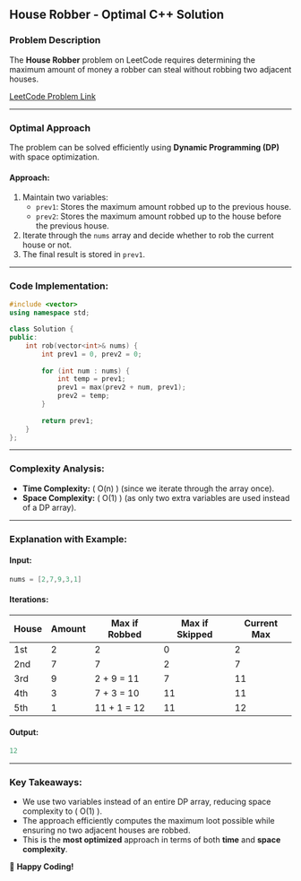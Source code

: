 ## House Robber - Optimal C++ Solution

### Problem Description
The **House Robber** problem on LeetCode requires determining the maximum amount of money a robber can steal without robbing two adjacent houses.

[LeetCode Problem Link](https://leetcode.com/problems/house-robber/description/)

---

### **Optimal Approach**
The problem can be solved efficiently using **Dynamic Programming (DP)** with space optimization.

#### **Approach:**
1. Maintain two variables:
   - `prev1`: Stores the maximum amount robbed up to the previous house.
   - `prev2`: Stores the maximum amount robbed up to the house before the previous house.
2. Iterate through the `nums` array and decide whether to rob the current house or not.
3. The final result is stored in `prev1`.

---

### **Code Implementation:**
```cpp
#include <vector>
using namespace std;

class Solution {
public:
    int rob(vector<int>& nums) {
        int prev1 = 0, prev2 = 0;
        
        for (int num : nums) {
            int temp = prev1;
            prev1 = max(prev2 + num, prev1);
            prev2 = temp;
        }
        
        return prev1;
    }
};
```

---

### **Complexity Analysis:**
- **Time Complexity:** \( O(n) \) (since we iterate through the array once).
- **Space Complexity:** \( O(1) \) (as only two extra variables are used instead of a DP array).

---

### **Explanation with Example:**
#### **Input:**
```cpp
nums = [2,7,9,3,1]
```
#### **Iterations:**
| House | Amount | Max if Robbed | Max if Skipped | Current Max |
|--------|--------|--------------|--------------|--------------|
| 1st    | 2      | 2            | 0            | 2            |
| 2nd    | 7      | 7            | 2            | 7            |
| 3rd    | 9      | 2 + 9 = 11   | 7            | 11           |
| 4th    | 3      | 7 + 3 = 10   | 11           | 11           |
| 5th    | 1      | 11 + 1 = 12  | 11           | 12           |

#### **Output:**
```cpp
12
```

---

### **Key Takeaways:**
- We use two variables instead of an entire DP array, reducing space complexity to \( O(1) \).
- The approach efficiently computes the maximum loot possible while ensuring no two adjacent houses are robbed.
- This is the **most optimized** approach in terms of both **time** and **space complexity**.

🚀 **Happy Coding!**
